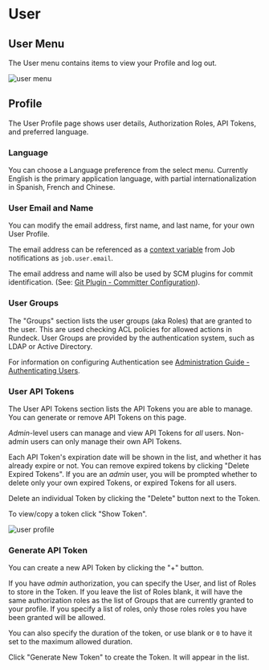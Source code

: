 # User

## User Menu

The User menu contains items to view your Profile and log out.

![user menu](~@assets/img/fig1001.png)

## Profile

The User Profile page shows user details, Authorization Roles, API Tokens, and preferred language.

### Language

You can choose a Language preference from the select menu. Currently English is the primary application language, with partial internationalization in Spanish, French and Chinese.

### User Email and Name

You can modify the email address, first name, and last name, for your own User Profile.

The email address can be referenced as a [context variable](/manual/job-workflows.md#context-variables)
from Job notifications as `job.user.email`. 

The email address and name will also be used by SCM plugins for commit identification.  (See: [Git Plugin - Committer Configuration](/administration/projects/scm/git.md#commiter-configuration)).

### User Groups

The "Groups" section lists the user groups (aka Roles) that are granted to the user. This are used checking ACL policies for allowed actions in Rundeck.  User Groups are provided by the authentication system, such as LDAP or Active Directory. 

For information on configuring Authentication see [Administration Guide - Authenticating Users](/administration/security/authentication.html#authenticating-users).

### User API Tokens

The User API Tokens section lists the API Tokens you are able to manage. You can generate or remove API Tokens on this page.  

*Admin*-level users can manage and view API Tokens for *all* users.  Non-admin users can only manage their own API Tokens.

Each API Token's expiration date will be shown in the list, and whether it has already expire or not. You can remove expired tokens by clicking "Delete Expired Tokens". If you are an *admin* user, you will be prompted whether to delete only your own expired Tokens, or expired Tokens for all users.

Delete an individual Token by clicking the "Delete" button next to the Token.

To view/copy a token click "Show Token".

![user profile](~@assets/img/fig1002.png)

### Generate API Token

You can create a new API Token by clicking the "+" button.

If you have *admin* authorization, you can specify the User, and list of Roles to store in the Token. If you leave the list of Roles blank, it will have the same authorization roles as the list of Groups that are currently granted to your profile. If you specify a list of roles, only those roles roles you have been granted will be allowed. 

You can also specify the duration of the token, or use blank or `0` to have it set to the maximum allowed duration.

Click "Generate New Token" to create the Token. It will appear in the list.
